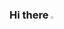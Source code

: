 ### Hi there <img src="https://camo.githubusercontent.com/35d3d11359a49bf12aebb834cc13fd81b95eff4e/68747470733a2f2f6d656469612e67697068792e636f6d2f6d656469612f6876524a434c467a6361737252346961377a2f67697068792e676966" height="2.5%" width="2.5%">

<!--
**aswathysaji/aswathysaji** is a ✨ _special_ ✨ repository because its `README.md` (this file) appears on your GitHub profile.

Here are some ideas to get you started:

- 🔭 I’m currently working on offical SHE Website
- 🌱 I’m currently learning node.js
- ⚡ Fun fact: I love singing and dancing
-->
